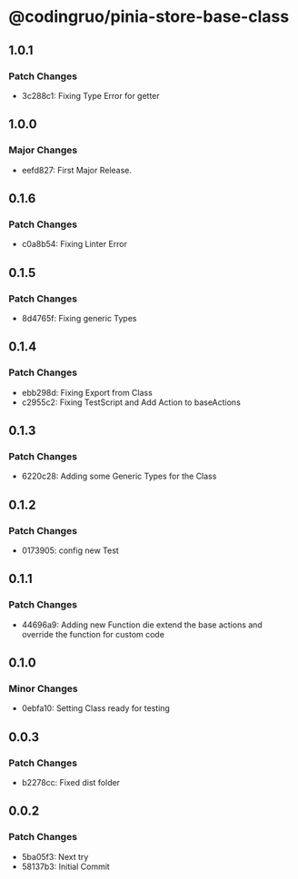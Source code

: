 # @codingruo/pinia-store-base-class

## 1.0.1

### Patch Changes

-   3c288c1: Fixing Type Error for getter

## 1.0.0

### Major Changes

-   eefd827: First Major Release.

## 0.1.6

### Patch Changes

-   c0a8b54: Fixing Linter Error

## 0.1.5

### Patch Changes

-   8d4765f: Fixing generic Types

## 0.1.4

### Patch Changes

-   ebb298d: Fixing Export from Class
-   c2955c2: Fixing TestScript and Add Action to baseActions

## 0.1.3

### Patch Changes

-   6220c28: Adding some Generic Types for the Class

## 0.1.2

### Patch Changes

-   0173905: config new Test

## 0.1.1

### Patch Changes

-   44696a9: Adding new Function die extend the base actions and override the function for custom code

## 0.1.0

### Minor Changes

-   0ebfa10: Setting Class ready for testing

## 0.0.3

### Patch Changes

-   b2278cc: Fixed dist folder

## 0.0.2

### Patch Changes

-   5ba05f3: Next try
-   58137b3: Initial Commit
